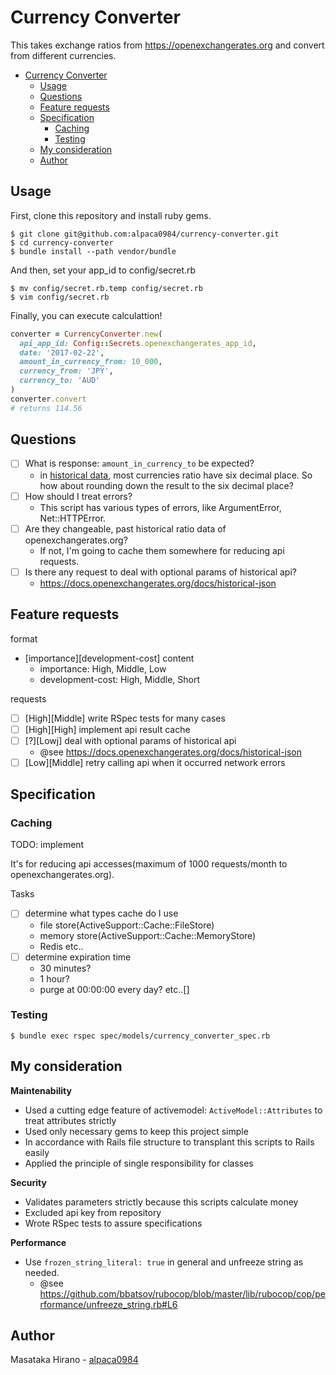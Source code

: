 # Currency Converter

This takes exchange ratios from https://openexchangerates.org and convert from different currencies.

- [Currency Converter](#currency-converter)
    - [Usage](#usage)
    - [Questions](#questions)
    - [Feature requests](#feature-requests)
    - [Specification](#specification)
        - [Caching](#caching)
        - [Testing](#testing)
    - [My consideration](#my-consideration)
    - [Author](#author)

## Usage

First, clone this repository and install ruby gems.
```console
$ git clone git@github.com:alpaca0984/currency-converter.git
$ cd currency-converter
$ bundle install --path vendor/bundle
```

And then, set your app_id to config/secret.rb
```
$ mv config/secret.rb.temp config/secret.rb
$ vim config/secret.rb
```

Finally, you can execute calculattion!
```ruby
converter = CurrencyConverter.new(
  api_app_id: Config::Secrets.openexchangerates_app_id,
  date: '2017-02-22',
  amount_in_currency_from: 10_000,
  currency_from: 'JPY',
  currency_to: 'AUD'
)
converter.convert
# returns 114.56
```

## Questions

- [ ] What is response: `amount_in_currency_to` be expected?
    - in [historical data](https://docs.openexchangerates.org/docs/historical-json), most currencies ratio have six decimal place. So how about rounding down the result to the six decimal place?
- [ ] How should I treat errors?
    - This script has various types of errors, like ArgumentError, Net::HTTPError.
- [ ] Are they changeable, past historical ratio data of openexchangerates.org?
    - If not, I'm going to cache them somewhere for reducing api requests.
- [ ] Is there any request to deal with optional params of historical api?
    - https://docs.openexchangerates.org/docs/historical-json

## Feature requests

format

- [importance][development-cost] content
    - importance: High, Middle, Low
    - development-cost: High, Middle, Short

requests

- [ ] [High][Middle] write RSpec tests for many cases
- [ ] [High][High] implement api result cache
- [ ] [?][Lowj] deal with optional params of historical api
    - @see https://docs.openexchangerates.org/docs/historical-json
- [ ] [Low][Middle] retry calling api when it occurred network errors

## Specification

### Caching

TODO: implement

It's for reducing api accesses(maximum of 1000 requests/month to openexchangerates.org).

Tasks
- [ ] determine what types cache do I use
    - file store(ActiveSupport::Cache::FileStore)
    - memory store(ActiveSupport::Cache::MemoryStore)
    - Redis etc..
- [ ] determine expiration time
    - 30 minutes?
    - 1 hour?
    - purge at 00:00:00 every day? etc..[]

### Testing

```console
$ bundle exec rspec spec/models/currency_converter_spec.rb
```

## My consideration

__Maintenability__

- Used a cutting edge feature of activemodel: `ActiveModel::Attributes` to treat attributes strictly
- Used only necessary gems to keep this project simple
- In accordance with Rails file structure to transplant this scripts to Rails easily
- Applied the principle of single responsibility for classes

__Security__

- Validates parameters strictly because this scripts calculate money
- Excluded api key from repository
- Wrote RSpec tests to assure specifications

__Performance__

- Use `frozen_string_literal: true` in general and unfreeze string as needed.
    - @see https://github.com/bbatsov/rubocop/blob/master/lib/rubocop/cop/performance/unfreeze_string.rb#L6

## Author

Masataka Hirano - [alpaca0984](https://github.com/alpaca0984)
